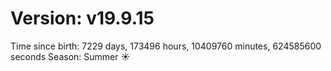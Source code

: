 # Version: v19.9.15
Time since birth: 7229 days, 173496 hours, 10409760 minutes, 624585600 seconds
Season: Summer ☀️
